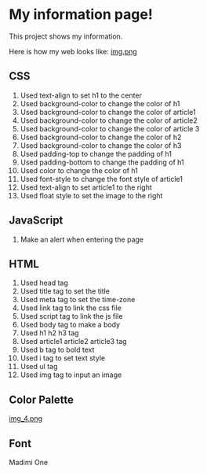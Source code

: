 My information page!
===

This project shows my information.

Here is how my web looks like:
[img.png](img.png)




CSS
---
1.	Used text-align to set h1 to the center
2.	Used background-color to change the color of h1
3.	Used background-color to change the color of article1
4.	Used background-color to change the color of article2
5.	Used background-color to change the color of article 3
6.	Used background-color to change the color of h2
7.	Used background-color to change the color of h3
8.	Used padding-top to change the padding of h1
9.	Used padding-bottom to change the padding of h1
10.	Used color to change the color of h1
11.	Used font-style to change the font style of article1
12.	Used text-align to set article1 to the right
13.	Used float style to set the image to the right



JavaScript
---

1.	Make an alert when entering the page

HTML
---
1.	Used head tag 
2.	Used title tag to set the title
3.	Used meta tag to set the time-zone
4.	Used link tag to link the css file
5.	Used script tag to link the js file
6.	Used body tag to make a body
7.	Used h1 h2 h3 tag
8.	Used article1 article2 article3 tag
9.	Used b tag to bold text
10.	Used i tag to set text style
11.	Used ul tag
12.	Used img tag to input an image


Color Palette
---
[img_4.png](img_4.png)

Font
---
Madimi One

